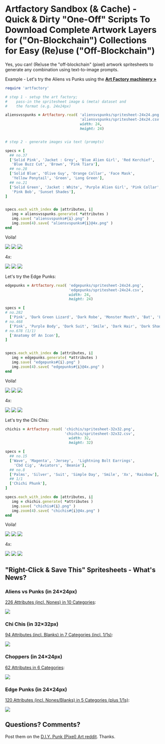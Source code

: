 # Artfactory Sandbox (& Cache)  - Quick & Dirty "One-Off" Scripts To Download Complete Artwork Layers for ("On-Blockchain") Collections for Easy (Re)use ("Off-Blockchain")


Yes, you can!  (Re)use the "off-blockchain" (pixel) artwork
spritesheets to generate any combination using text-to-image prompts.


Example - Let's try the Aliens vs Punks using the [**Art Factory machinery »**](https://github.com/learnpixelart/pixelart/tree/master/artfactory)

``` ruby
require 'artfactory'

# step 1 - setup the art factory;
#    pass-in the spritesheet image & (meta) dataset and
#    the format (e.g. 24x24px)

aliensvsspunks = Artfactory.read( 'aliensvspunks/spritesheet-24x24.png',
                                  'aliensvspunks/spritesheet-24x24.csv',
                                  width: 24,
                                  height: 24)


# step 2 - generate images via text (prompts)

specs = [
  ## no.37
  ['Solid Pink', 'Jacket : Grey', 'Blue Alien Girl', 'Red Kerchief',
   'Blue Buzz Cut', 'Brown', 'Pink Tiara'],
  ## no.28
  ['Solid Blue', 'Olive Guy', 'Orange Collar', 'Face Mask',
   'Yellow Ponytail', 'Green', 'Long Green'],
  ## no.21
  ['Solid Green', 'Jacket : White', 'Purple Alien Girl', 'Pink Collar', 'Neutral',
   'Pink Bob', 'Sunset Shades'],
]


specs.each_with_index do |attributes, i|
   img = aliensvsspunks.generate( *attributes )
   img.save( "aliensvspunks#{i}.png" )
   img.zoom(4).save( "aliensvspunks#{i}@4x.png" )
end
```

Voila!

![](i/aliensvspunks0.png)
![](i/aliensvspunks1.png)
![](i/aliensvspunks2.png)

4x:

![](i/aliensvspunks0@4x.png)
![](i/aliensvspunks1@4x.png)
![](i/aliensvspunks2@4x.png)


Let's try the Edge Punks:

``` ruby
edgepunks = Artfactory.read( 'edgepunks/spritesheet-24x24.png',
                             'edgepunks/spritesheet-24x24.csv',
                             width: 24,
                             height: 24)

specs = [
# no.282
  ['Pink', 'Dark Green Lizard', 'Dark Robe', 'Monster Mouth', 'Bat', 'Laser Eyes'],
# no.468
  ['Pink', 'Purple Body', 'Dark Suit', 'Smile', 'Dark Hair', 'Dark Shades'],
# no.678 (1/1)
  ['Anatomy Of An Icon'],
]


specs.each_with_index do |attributes, i|
   img = edgepunks.generate( *attributes )
   img.save( "edgepunks#{i}.png" )
   img.zoom(4).save( "edgepunks#{i}@4x.png" )
end
```

Voila!

![](i/edgepunks0.png)
![](i/edgepunks1.png)
![](i/edgepunks2.png)

4x:

![](i/edgepunks0@4x.png)
![](i/edgepunks1@4x.png)
![](i/edgepunks2@4x.png)


Let's try the Chi Chis:

``` ruby
chichis = Artfactory.read( 'chichis/spritesheet-32x32.png',
                           'chichis/spritesheet-32x32.csv',
                             width: 32,
                             height: 32)

specs = [
  ## no.15
  ['Wave', 'Magenta', 'Jersey',  'Lightning Bolt Earrings',
    'Cbd Cig', 'Aviators', 'Beanie'],
  ## no.8
  ['Palms', 'Silver', 'Suit', 'Simple Day', 'Smile', 'Xx', 'Rainbow'],
  ## 1/1
  ['Chichi Phunk'],
]

specs.each_with_index do |attributes, i|
   img = chichis.generate( *attributes )
   img.save( "chichis#{i}.png" )
   img.zoom(4).save( "chichis#{i}@4x.png" )
end
```

Voila!

![](i/chichis0.png)
![](i/chichis1.png)
![](i/chichis2.png)

4x:

![](i/chichis0@4x.png)
![](i/chichis1@4x.png)
![](i/chichis2@4x.png)



## "Right-Click & Save This" Spritesheets  - What's News?


### Aliens vs Punks (in 24×24px)

[226 Attributes (incl. Nones) in 10 Categories](aliensvspunks/spritesheet-24x24.csv):

![](aliensvspunks/spritesheet-24x24.png)


### Chi Chis (in 32×32px)

[94 Attributes (incl. Blanks) in 7 Categories (incl. 1/1s)](chichis/spritesheet-32x32.csv):

![](chichis/spritesheet-32x32.png)


### Choppers (in 24×24px)

[62 Attributes in 6 Categories](choppers/spritesheet-24x24.csv):

![](choppers/spritesheet-24x24.png)



### Edge Punks (in 24×24px)

[120 Attributes (incl. Nones/Blanks) in 5 Categories (plus 1/1s)](edgepunks/spritesheet-24x24.csv):

![](edgepunks/spritesheet-24x24.png)







## Questions? Comments?

Post them on the [D.I.Y. Punk (Pixel) Art reddit](https://old.reddit.com/r/DIYPunkArt). Thanks.




